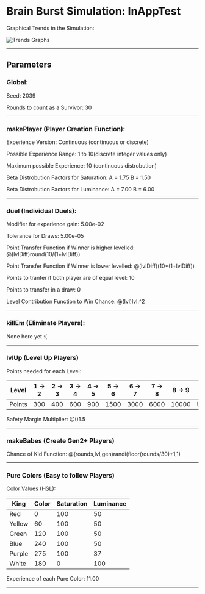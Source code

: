 # Brain Burst Simulation: InAppTest 

Graphical Trends in the Simulation:

![Trends Graphs](trendsPic.png)

--- 

## Parameters 
### Global: 

Seed: 2039 

Rounds to count as a Survivor: 30 

--- 

### makePlayer (Player Creation Function): 

Experience Version: Continuous (continuous or discrete)

Possible Experience Range: 1 to 10(discrete integer values only) 

Maximum possible Experience: 10 (continuous distrobution) 

Beta Distrobution Factors for Saturation: A = 1.75 B = 1.50 

Beta Distrobution Factors for Luminance: A = 7.00 B = 6.00 

--- 

### duel (Individual Duels): 

Modifier for experience gain: 5.00e-02 

Tolerance for Draws: 5.00e-05 

Point Transfer Function if Winner is higher levelled: @(lvlDiff)round(10/(1+lvlDiff)) 

Point Transfer Function if Winner is lower levelled: @(lvlDiff)(10*(1+lvlDiff)) 

Points to tranfer if both player are of equal level: 10 

Points to transfer in a draw: 0

Level Contribution Function to Win Chance: @(lvl)lvl.^2 

--- 

### killEm (Eliminate Players):

None here yet :(

--- 

### lvlUp (Level Up Players) 

Points needed for each Level:

|Level|1 -> 2|2 -> 3|3 -> 4|4 -> 5|5 -> 6|6 -> 7|7 -> 8|8 -> 9|9 -> 10|
|---|---|---|---|---|---|---|---|---|---|
|Points|300|400|600|900|1500|3000|6000|10000|Undefined|

Safety Margin Multiplier: @()1.5

--- 

### makeBabes (Create Gen2+ Players)

Chance of Kid Function: @(rounds,lvl,gen)randi(floor(rounds/30)+1,1) 

--- 

### Pure Colors (Easy to follow Players) 

Color Values (HSL): 

|King |Color|Saturation|Luminance|
|---|---|---|---|
| Red | 0 | 100 | 50 |
| Yellow | 60 | 100 | 50 |
| Green | 120 | 100 | 50 |
| Blue | 240 | 100 | 50 |
| Purple | 275 | 100 | 37 |
| White | 180 | 0 | 100 |

Experience of each Pure Color: 11.00

--- 


